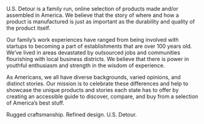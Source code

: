 U.S. Detour is a family run, online selection of products made and/or assembled in America. We believe that the story of where and how a product is manufactured is just as important as the durability and quality of the product itself.

Our family’s work experiences have ranged from being involved with startups to becoming a part of establishments that are over 100 years old. We’ve lived in areas devastated by outsourced jobs and communities flourishing with local business districts. We believe that there is power in youthful enthusiasm and strength in the wisdom of experience.

As Americans, we all have diverse backgrounds, varied opinions, and distinct stories. Our mission is to celebrate these differences and help to showcase the unique products and stories each state has to offer by creating an accessible guide to discover, compare, and buy from a selection of America’s best stuff.

Rugged craftsmanship. Refined design. U.S. Detour.

